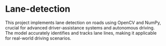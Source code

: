 # Lane-detection
This project implements lane detection on roads using OpenCV and NumPy, crucial for advanced driver-assistance systems and autonomous driving. The model accurately identifies and tracks lane lines, making it applicable for real-world driving scenarios.
